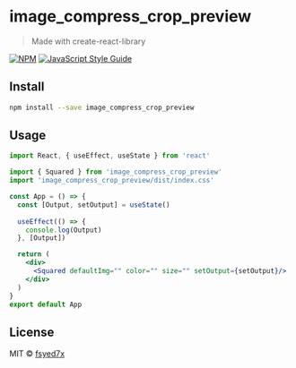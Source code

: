 # image_compress_crop_preview

> Made with create-react-library

[![NPM](https://img.shields.io/npm/v/image_compress_crop_preview.svg)](https://www.npmjs.com/package/image_compress_crop_preview) [![JavaScript Style Guide](https://img.shields.io/badge/code_style-standard-brightgreen.svg)](https://standardjs.com)

## Install

```bash
npm install --save image_compress_crop_preview
```

## Usage

```jsx
import React, { useEffect, useState } from 'react'

import { Squared } from 'image_compress_crop_preview'
import 'image_compress_crop_preview/dist/index.css'

const App = () => {
  const [Output, setOutput] = useState()
  
  useEffect(() => {
    console.log(Output)
  }, [Output])

  return (
    <div>
      <Squared defaultImg="" color="" size="" setOutput={setOutput}/>
    </div>
  )
}
export default App

```

## License

MIT © [fsyed7x](https://github.com/fsyed7x)
